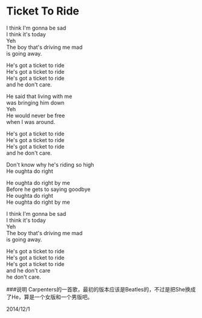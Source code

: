 Ticket To Ride
================

I think I'm gonna be sad  
I think it's today  
Yeh  
The boy that's driving me mad  
is going away.

He's got a ticket to ride  
He's got a ticket to ride  
He's got a ticket to ride  
and he don't care.

He said that living with me  
was bringing him down  
Yeh  
He would never be free  
when I was around.

He's got a ticket to ride  
He's got a ticket to ride  
He's got a ticket to ride  
and he don't care.

Don't know why he's riding so high  
He oughta do right

He oughta do right by me  
Before he gets to saying goodbye  
He oughta do right  
He oughta do right by me

I think I'm gonna be sad  
I think it's today  
Yeh  
The boy that's driving me mad  
is going away.

He's got a ticket to ride  
He's got a ticket to ride  
He's got a ticket to ride  
and he don't care  
he don't care.

###说明
Carpenters的一首歌，最初的版本应该是Beatles的，不过是把She换成了He，算是一个女版和一个男版吧。

2014/12/1